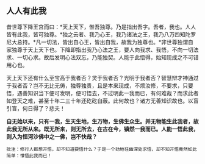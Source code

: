 ##  人人有此我

昔世尊下降王宫而曰：*天上天下，惟吾独尊。乃是指出吾字。吾者，我也。人人皆有此我，皆可独尊。*独之云者、我乃心王，我乃诸法之王，我乃八万四知陀罗尼大总持。*凡一切法，皆出自心王，皆出自我，故我为独尊也。*非世尊独谓自家独尊于天上天下也。下降即指出我乃心法之王，要人向我求、我悟，不向一切法求、一切心求。故后发明心法双忘，乃能独契。人能于此悟得，始知现成之不可错用心也。

天上天下还有什么至宝高于我者否？灵于我者否？光明于我者否？智慧辩才神通过于我者否？岂不无比无俦，独尊独贵，且是本来现成，不烦汝修，不要求，只要悟，遇善知识当下便可发明，便可悟去，不过明此一我而已，有何难哉？而求此者如登天之难，甚至十年二三十年还矻矻自蔽。此何故也？诸方无善知识故也。以盲引盲，何日得了？悲夫！

**自无始以来，只有一我，生天生地，生万物，生佛生众生。并无物能生此我者，故此我无所从来。既无所来，则无所去，在古在今，镇然一我而已。人能一悟此我，则入为恒河沙佛中之一佛，岂不快哉？**

```xu
批注：修行人都想开悟，却不知道要悟什么？于是一个劲地往幽深处求悟，却不知开悟竟然如此简单：惟悟此我而已！
```

